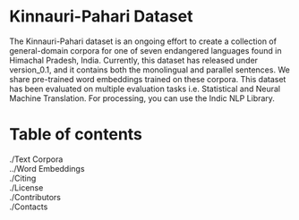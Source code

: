 # **Kinnauri-Pahari Dataset**

The Kinnauri-Pahari dataset is an ongoing effort to create a collection of general-domain corpora for  one of seven endangered languages found in Himachal Pradesh, India.
Currently, this dataset has released under version_0.1, and it contains both the monolingual and parallel sentences.
We share pre-trained word embeddings trained on these corpora. This dataset has been evaluated on multiple evaluation tasks i.e. Statistical and Neural Machine Translation.
For processing, you can use the Indic NLP Library.

# __Table of contents__
./Text Corpora </br>
../Word Embeddings </br>
./Citing </br>
./License </br>
./Contributors </br>
./Contacts </br>
